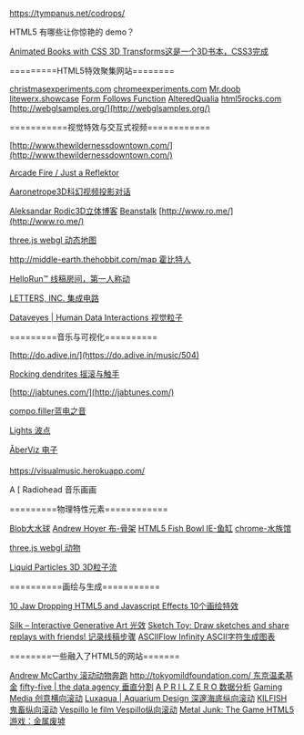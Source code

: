 https://tympanus.net/codrops/

HTML5 有哪些让你惊艳的 demo？

[Animated Books with CSS 3D Transforms这是一个3D书本，CSS3完成](https://tympanus.net/Development/AnimatedBooks/)


=========HTML5特效聚集网站========

[christmasexperiments.com](http://christmasexperiments.com/experiments)
[chromeexperiments.com](https://www.chromeexperiments.com/)
[Mr.doob](http://mrdoob.com/)
[litewerx.showcase](http://litewerx.dk/)
[Form Follows Function](http://fff.cmiscm.com/#!/main)
[AlteredQualia](http://alteredqualia.com/)
[html5rocks.com](https://www.html5rocks.com/en/resources)
[http://webglsamples.org/](http://webglsamples.org/)

===========视觉特效与交互式视频============

[http://www.thewildernessdowntown.com/](http://www.thewildernessdowntown.com/)

[Arcade Fire / Just a Reflektor](https://www.justareflektor.com/)

[Aaronetrope3D科幻视频投影对话](http://www.aaronkoblin.com/Aaronetrope/)

[Aleksandar Rodic3D立体博客](https://akirodic.com/projects)
[Beanstalk](http://inear.se/beanstalk/)
[http://www.ro.me/](http://www.ro.me/)

[three.js webgl 动态地图](http://alteredqualia.com/three/examples/webgl_terrain_dynamic.html)

[http://middle-earth.thehobbit.com/map 霍比特人](http://middle-earth.thehobbit.com/map)

[HelloRun™  线稿房间，第一人称动](http://hellorun.helloenjoy.com/)

[LETTERS, INC. 集成电路](http://letters-inc.jp/?t=d)

[Dataveyes | Human Data Interactions 视觉粒子](http://dataveyes.com/#!/en)

=========音乐与可视化==========

[http://do.adive.in/](https://do.adive.in/music/504)


[Rocking dendrites 摇滚与触手](https://www.clicktorelease.com/code/rocking-dendrites/)

[http://jabtunes.com/](http://jabtunes.com/)

[compo.filler蓝电之音](http://blackpawn.com/demos/vrtx-01-compo-filler/)

[Lights 波点](http://lights.helloenjoy.com/)

[ĂberViz 电子](https://www.airtightinteractive.com/demos/js/uberviz/wordproblems/)

https://visualmusic.herokuapp.com/

A [ Radiohead   音乐画画

=========物理特性元素============

[Blob大水球](http://lab.hakim.se/blob/03/)
[Andrew Hoyer 布-骨架](http://andrew-hoyer.com/experiments/cloth/)
[HTML5 Fish Bowl IE-鱼缸](https://testdrive-archive.azurewebsites.net/Performance/FishBowl/)
[chrome-水族馆](http://webglsamples.org/aquarium/aquarium.html)

[three.js webgl 动物](http://alteredqualia.com/three/examples/webgl_animals.html)

[Liquid Particles 3D 3D粒子流](http://www.spielzeugz.de/html5/liquid-particles-3D/)

==========画绘与生成===========

[10 Jaw Dropping HTML5 and Javascript Effects  10个画绘特效](https://www.queness.com/post/4650/10-jaw-dropping-html5-and-javascript-effects)

[Silk – Interactive Generative Art  光效](http://weavesilk.com/)
[Sketch Toy: Draw sketches and share replays with friends! 记录线稿步骤](http://sketchtoy.com/)
[ASCIIFlow Infinity ASCII字符生成图表](http://asciiflow.com/)

========一些融入了HTML5的网站=======

[Andrew McCarthy  滚动动物奔跑](http://andrevv.com/)
[http://tokyomildfoundation.com/  东京温柔基金](http://tokyomildfoundation.com/)
[fifty-five | the data agency  垂直分割](http://www.fifty-five.com/)
[A P R I L Z E R O  数据分析](http://aprilzero.com/)
[Gaming Media 创意横向滚动](http://gamingmedia.ru/#game-2)
[Luxaqua | Aquarium Design 深邃海底纵向滚动](http://www.luxaqua-design.com/)
[KILFISH  鬼畜纵向滚动](http://www.kilfish.com/v6/#/home)
[Vespillo le film  Vespillo纵向滚动](http://www.vespillo-lefilm.com/#home)
[Metal Junk: The Game HTML5游戏：金属废墟](http://metaljunkthegame.com/)


